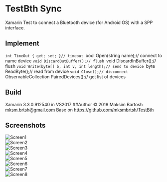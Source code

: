 # TestBth Sync
Xamarin Test to connect a Bluetooth device (for Android OS) with a SPP interface.
## Implement
`int TimeOut { get; set; }// timeout
`bool Open(string name);// connect to name device
`void DiscardOutBuffer();// flush
`void DiscardInBuffer();// flush
`void Write(byte[] b, int v, int length);// send to device
`byte ReadByte();// read from device
`void Close();// disconnect
`ObservableCollection<string> PairedDevices();// get list of devices
## Build
Xamarin 3.3.0.912540 in VS2017
##Author
© 2018 Maksim Bartosh mksm.brtsh@gmail.com
Base on https://github.com/mksmbrtsh/TestBth
 ## Screenshots
![Screen1](https://raw.githubusercontent.com/mksmbrtsh/Sync-SPP-in-BT-for-Xamarin/master/photo_2018-11-19_15-46-25.jpg)<br>
![Screen2](https://github.com/mksmbrtsh/Sync-SPP-in-BT-for-Xamarin/blob/master/photo_2018-11-19_15-46-28.jpg?raw=true)<br>
![Screen3](https://github.com/mksmbrtsh/Sync-SPP-in-BT-for-Xamarin/blob/master/photo_2018-11-19_15-46-32.jpg?raw=true)<br>
![Screen4](https://github.com/mksmbrtsh/Sync-SPP-in-BT-for-Xamarin/blob/master/photo_2018-11-19_15-46-36.jpg?raw=true)<br>
![Screen5](https://github.com/mksmbrtsh/Sync-SPP-in-BT-for-Xamarin/blob/master/photo_2018-11-19_15-46-39.jpg?raw=true)<br>
![Screen6](https://github.com/mksmbrtsh/Sync-SPP-in-BT-for-Xamarin/blob/master/photo_2018-11-19_15-46-43.jpg?raw=true)<br>
![Screen7](https://github.com/mksmbrtsh/Sync-SPP-in-BT-for-Xamarin/blob/master/photo_2018-11-19_15-46-48.jpg?raw=true)<br>
![Screen8](https://github.com/mksmbrtsh/Sync-SPP-in-BT-for-Xamarin/blob/master/photo_2018-11-19_15-46-51.jpg?raw=true)<br>
